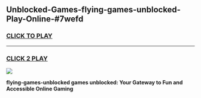
## Unblocked-Games-flying-games-unblocked-Play-Online-#7wefd
<h3>
<a href="https://premium.freeplayer.one?title=flying-games-unblocked&ref=27F">CLICK TO PLAY</a></h3>
<hr>

<h3>
<a href="https://premium.freeplayer.one?title=flying-games-unblocked&ref=27F">CLICK 2 PLAY</a>
  
</h3>

<a href="https://premium.freeplayer.one?title=flying-games-unblocked&ref=27F"><img src="https://clearcache.store/games.png"></a>


**flying-games-unblocked games unblocked: Your Gateway to Fun and Accessible Online Gaming**
